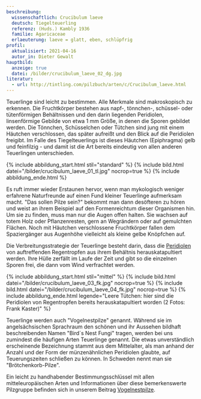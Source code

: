 ```yaml
---
beschreibung:
  wissenschaftlich: Crucibulum laeve
  deutsch: Tiegelteuerling
  referenz: (Huds.) Kambly 1936
  familie: Agaricaceae
  erlaeuterung: laeve = glatt, eben, schlüpfrig
profil:
  aktualisiert: 2021-04-16
  autor_in: Dieter Gewalt
hauptbild:
  anzeige: true
  datei: /bilder/crucibulum_laeve_02_dg.jpg
literatur:
  - url: http://tintling.com/pilzbuch/arten/c/Crucibulum_laeve.html
---
```

Teuerlinge sind leicht zu bestimmen. Alle Merkmale sind makroskopisch zu erkennen. Die Fruchtkörper bestehen aus napf-, tönnchen-, schüssel- oder tütenförmigen Behältnissen und den darin liegenden Peridiolen, linsenförmige Gebilde von etwa 1 mm Größe, in denen die Sporen gebildet werden. Die Tönnchen, Schüsselchen oder Tütchen sind jung mit einem Häutchen verschlossen, das später aufreißt und den Blick auf die Peridiolen freigibt. Im Falle des Tiegelteuerlings ist dieses Häutchen (Epiphragma) gelb und feinfilzig - und damit ist die Art bereits eindeutig von allen anderen Teuerlingen unterschieden.

{% include abbildung_start.html stil="standard" %}
{% include bild.html datei="/bilder/crucibulum_laeve_01_tl.jpg" nocrop=true %}
{% include abbildung_ende.html %}

Es ruft immer wieder Erstaunen hervor, wenn man mykologisch weniger erfahrene Naturfreunde auf einen Fund kleiner Teuerlinge aufmerksam macht. "Das sollen Pilze sein?" bekommt man dann desöfteren zu hören und weist an ihrem Beispiel auf den Formenreichtum dieser Organismen hin. Um sie zu finden, muss man nur die Augen offen halten. Sie wachsen auf totem Holz oder Pflanzenresten, gern an Wegrändern oder auf gemulchten Flächen. Noch mit Häutchen verschlossene Fruchtkörper fallen dem Spaziergänger aus Augenhöhe vielleicht als kleine gelbe Knöpfchen auf.

Die Verbreitungsstrategie der Teuerlinge besteht darin, dass die [Peridiolen](Peridiole "Glossar") von auftreffenden Regentropfen aus ihrem Behältnis herauskatapultiert werden. Ihre Hülle zerfällt im Laufe der Zeit und gibt so die einzelnen Sporen frei, die dann vom Wind verfrachtet werden.

{% include abbildung_start.html stil="mittel" %}
{% include bild.html datei="/bilder/crucibulum_laeve_03_fk.jpg" nocrop=true %}
{% include bild.html datei="/bilder/crucibulum_laeve_04_fk.jpg" nocrop=true %}
{% include abbildung_ende.html legende="Leere Tütchen: hier sind die Peridiolen von Regentropfen bereits herauskatapultiert worden  (2 Fotos: Frank Kaster)" %}

Teuerlinge werden auch "Vogelnestpilze" genannt. Während sie im angelsächsischen Sprachraum den schönen und ihr Aussehen bildhaft beschreibenden Namen "Bird´s Nest Fungi" tragen, werden bei uns zumindest die häufigen Arten Teuerlinge genannt. Die etwas unverständlich erscheinende Bezeichnung stammt aus dem Mittelalter, als man anhand der Anzahl und der Form der münzenähnlichen Peridiolen glaubte, auf Teuerungszeiten schließen zu können. In Schweden nennt man sie "Brötchenkorb-Pilze".

Ein leicht zu handhabender Bestimmungsschlüssel mit allen mitteleuropäischen Arten und Informationen über diese bemerkenswerte Pilzgruppe befinden sich in unserem Beitrag [Vogelnestpilze](/verwandt/vogelnestpilze).